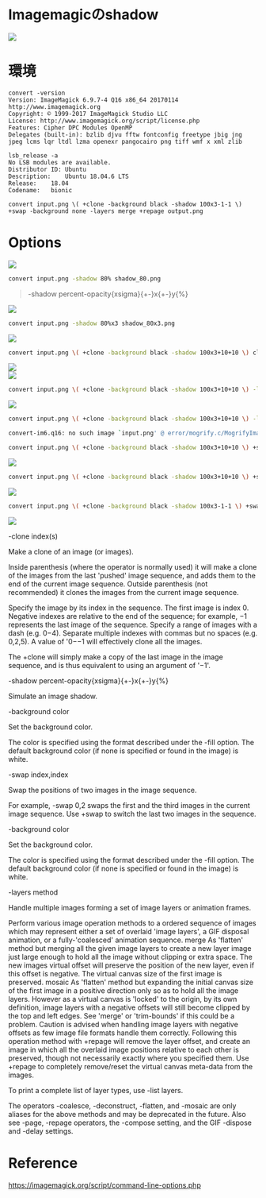 # Imagemagicのshadow

![](last.png)  
  
# 環境
```bash:version
convert -version
Version: ImageMagick 6.9.7-4 Q16 x86_64 20170114 http://www.imagemagick.org
Copyright: © 1999-2017 ImageMagick Studio LLC
License: http://www.imagemagick.org/script/license.php
Features: Cipher DPC Modules OpenMP 
Delegates (built-in): bzlib djvu fftw fontconfig freetype jbig jng jpeg lcms lqr ltdl lzma openexr pangocairo png tiff wmf x xml zlib

lsb_release -a
No LSB modules are available.
Distributor ID:	Ubuntu
Description:	Ubuntu 18.04.6 LTS
Release:	18.04
Codename:	bionic
```
```bash:-shadow
convert input.png \( +clone -background black -shadow 100x3-1-1 \) +swap -background none -layers merge +repage output.png
```
# Options
![](input.png)  
  
```bash
convert input.png -shadow 80% shadow_80.png
```
> -shadow percent-opacity{xsigma}{+-}x{+-}y{%}  

![](shadow_80.png)  
  
```bash
convert input.png -shadow 80%x3 shadow_80x3.png
```
![](shadow_80x3.png)  

```bash
convert input.png \( +clone -background black -shadow 100x3+10+10 \) clone.png
```

![](clone-0.png)  
![](clone-1.png)  

```bash
convert input.png \( +clone -background black -shadow 100x3+10+10 \) -layers merge +repage merge.png
```
![](merge.png)  

```bash
convert input.png \( +clone -background black -shadow 100x3+10+10 \) -layers merge +repage +swap swap.png
```
```bash
convert-im6.q16: no such image `input.png' @ error/mogrify.c/MogrifyImageList/8787.
```
```bash
convert input.png \( +clone -background black -shadow 100x3+10+10 \) +swap -layers merge +repage swap.png
```
![](swap.png)  

```bash
convert input.png \( +clone -background black -shadow 100x3+10+10 \) +swap -background none -layers merge +repage bg_none.png
```
![](bg_none.png)

```bash
convert input.png \( +clone -background black -shadow 100x3-1-1 \) +swap -background none -layers merge +repage last.png
```
![](last.png)

-clone index(s)

Make a clone of an image (or images).

Inside parenthesis (where the operator is normally used) it will make a clone of the images from the last 'pushed' image sequence, and adds them to the end of the current image sequence. Outside parenthesis (not recommended) it clones the images from the current image sequence.

Specify the image by its index in the sequence. The first image is index 0. Negative indexes are relative to the end of the sequence; for example, −1 represents the last image of the sequence. Specify a range of images with a dash (e.g. 0−4). Separate multiple indexes with commas but no spaces (e.g. 0,2,5). A value of '0−−1 will effectively clone all the images.

The +clone will simply make a copy of the last image in the image sequence, and is thus equivalent to using an argument of '−1'. 

-shadow percent-opacity{xsigma}{+-}x{+-}y{%}

Simulate an image shadow.

-background color

Set the background color.

The color is specified using the format described under the -fill option. The default background color (if none is specified or found in the image) is white.


-swap index,index

Swap the positions of two images in the image sequence.

For example, -swap 0,2 swaps the first and the third images in the current image sequence. Use +swap to switch the last two images in the sequence.

-background color

Set the background color.

The color is specified using the format described under the -fill option. The default background color (if none is specified or found in the image) is white.

-layers method

Handle multiple images forming a set of image layers or animation frames.

Perform various image operation methods to a ordered sequence of images which may represent either a set of overlaid 'image layers', a GIF disposal animation, or a fully-'coalesced' animation sequence. 
merge 	As 'flatten' method but merging all the given image layers to create a new layer image just large enough to hold all the image without clipping or extra space. The new images virtual offset will preserve the position of the new layer, even if this offset is negative. The virtual canvas size of the first image is preserved. 
mosaic 	As 'flatten' method but expanding the initial canvas size of the first image in a positive direction only so as to hold all the image layers. However as a virtual canvas is 'locked' to the origin, by its own definition, image layers with a negative offsets will still become clipped by the top and left edges. See 'merge' or 'trim-bounds' if this could be a problem. 
Caution is advised when handling image layers with negative offsets as few image file formats handle them correctly. Following this operation method with +repage will remove the layer offset, and create an image in which all the overlaid image positions relative to each other is preserved, though not necessarily exactly where you specified them. 
Use +repage to completely remove/reset the virtual canvas meta-data from the images. 

To print a complete list of layer types, use -list layers.

The operators -coalesce, -deconstruct, -flatten, and -mosaic are only aliases for the above methods and may be deprecated in the future. Also see -page, -repage operators, the -compose setting, and the GIF -dispose and -delay settings. 

# Reference
https://imagemagick.org/script/command-line-options.php
